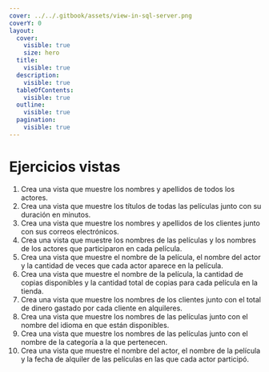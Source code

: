 ```yaml
---
cover: ../../.gitbook/assets/view-in-sql-server.png
coverY: 0
layout:
  cover:
    visible: true
    size: hero
  title:
    visible: true
  description:
    visible: true
  tableOfContents:
    visible: true
  outline:
    visible: true
  pagination:
    visible: true
---
```


# Ejercicios vistas

1. Crea una vista que muestre los nombres y apellidos de todos los actores.
2. Crea una vista que muestre los títulos de todas las películas junto con su duración en minutos.
3. Crea una vista que muestre los nombres y apellidos de los clientes junto con sus correos electrónicos.
4. Crea una vista que muestre los nombres de las películas y los nombres de los actores que participaron en cada película.
5. Crea una vista que muestre el nombre de la película, el nombre del actor y la cantidad de veces que cada actor aparece en la película.
6. Crea una vista que muestre el nombre de la película, la cantidad de copias disponibles y la cantidad total de copias para cada película en la tienda.
7. Crea una vista que muestre los nombres de los clientes junto con el total de dinero gastado por cada cliente en alquileres.
8. Crea una vista que muestre los nombres de las películas junto con el nombre del idioma en que están disponibles.
9. Crea una vista que muestre los nombres de las películas junto con el nombre de la categoría a la que pertenecen.
10. Crea una vista que muestre el nombre del actor, el nombre de la película y la fecha de alquiler de las películas en las que cada actor participó.
